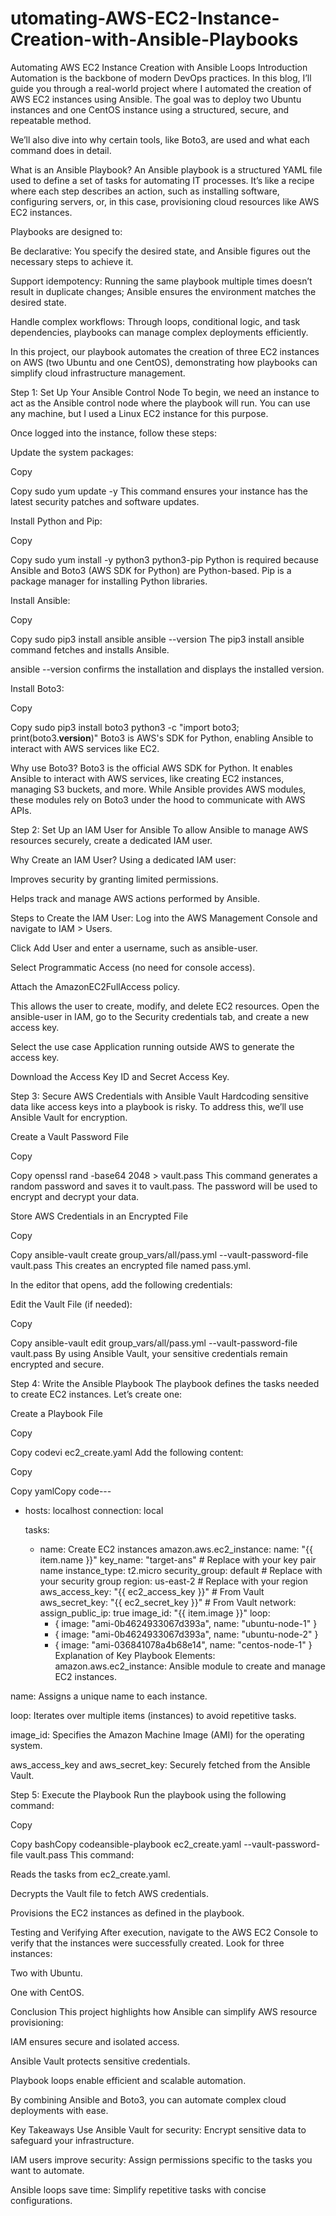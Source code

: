 # utomating-AWS-EC2-Instance-Creation-with-Ansible-Playbooks

Automating AWS EC2 Instance Creation with Ansible Loops
Introduction
Automation is the backbone of modern DevOps practices. In this blog, I’ll guide you through a real-world project where I automated the creation of AWS EC2 instances using Ansible. The goal was to deploy two Ubuntu instances and one CentOS instance using a structured, secure, and repeatable method.

We’ll also dive into why certain tools, like Boto3, are used and what each command does in detail.

What is an Ansible Playbook?
An Ansible playbook is a structured YAML file used to define a set of tasks for automating IT processes. It’s like a recipe where each step describes an action, such as installing software, configuring servers, or, in this case, provisioning cloud resources like AWS EC2 instances.

Playbooks are designed to:

Be declarative: You specify the desired state, and Ansible figures out the necessary steps to achieve it.

Support idempotency: Running the same playbook multiple times doesn’t result in duplicate changes; Ansible ensures the environment matches the desired state.

Handle complex workflows: Through loops, conditional logic, and task dependencies, playbooks can manage complex deployments efficiently.

In this project, our playbook automates the creation of three EC2 instances on AWS (two Ubuntu and one CentOS), demonstrating how playbooks can simplify cloud infrastructure management.

Step 1: Set Up Your Ansible Control Node
To begin, we need an instance to act as the Ansible control node where the playbook will run. You can use any machine, but I used a Linux EC2 instance for this purpose.



Once logged into the instance, follow these steps:

Update the system packages:


Copy

Copy
 sudo yum update -y
This command ensures your instance has the latest security patches and software updates.

Install Python and Pip:


Copy

Copy
 sudo yum install -y python3 python3-pip
Python is required because Ansible and Boto3 (AWS SDK for Python) are Python-based. Pip is a package manager for installing Python libraries.

Install Ansible:


Copy

Copy
 sudo pip3 install ansible
 ansible --version
The pip3 install ansible command fetches and installs Ansible.

ansible --version confirms the installation and displays the installed version.



Install Boto3:


Copy

Copy
 sudo pip3 install boto3
 python3 -c "import boto3; print(boto3.__version__)"
Boto3 is AWS's SDK for Python, enabling Ansible to interact with AWS services like EC2.



Why use Boto3?
Boto3 is the official AWS SDK for Python. It enables Ansible to interact with AWS services, like creating EC2 instances, managing S3 buckets, and more. While Ansible provides AWS modules, these modules rely on Boto3 under the hood to communicate with AWS APIs.

Step 2: Set Up an IAM User for Ansible
To allow Ansible to manage AWS resources securely, create a dedicated IAM user.

Why Create an IAM User?
Using a dedicated IAM user:

Improves security by granting limited permissions.

Helps track and manage AWS actions performed by Ansible.

Steps to Create the IAM User:
Log into the AWS Management Console and navigate to IAM > Users.

Click Add User and enter a username, such as ansible-user.

Select Programmatic Access (no need for console access).

Attach the AmazonEC2FullAccess policy.

This allows the user to create, modify, and delete EC2 resources.
Open the ansible-user in IAM, go to the Security credentials tab, and create a new access key.

Select the use case Application running outside AWS to generate the access key.


Download the Access Key ID and Secret Access Key.



Step 3: Secure AWS Credentials with Ansible Vault
Hardcoding sensitive data like access keys into a playbook is risky. To address this, we’ll use Ansible Vault for encryption.

Create a Vault Password File

Copy

Copy
openssl rand -base64 2048 > vault.pass
This command generates a random password and saves it to vault.pass. The password will be used to encrypt and decrypt your data.



Store AWS Credentials in an Encrypted File

Copy

Copy
ansible-vault create group_vars/all/pass.yml --vault-password-file vault.pass
This creates an encrypted file named pass.yml.

In the editor that opens, add the following credentials:



Edit the Vault File (if needed):

Copy

Copy
ansible-vault edit group_vars/all/pass.yml --vault-password-file vault.pass
By using Ansible Vault, your sensitive credentials remain encrypted and secure.

Step 4: Write the Ansible Playbook
The playbook defines the tasks needed to create EC2 instances. Let’s create one:

Create a Playbook File

Copy

Copy
codevi ec2_create.yaml
Add the following content:


Copy

Copy
yamlCopy code---
- hosts: localhost
  connection: local

  tasks:
  - name: Create EC2 instances
    amazon.aws.ec2_instance:
      name: "{{ item.name }}"
      key_name: "target-ans"  # Replace with your key pair name
      instance_type: t2.micro
      security_group: default  # Replace with your security group
      region: us-east-2  # Replace with your region
      aws_access_key: "{{ ec2_access_key }}"  # From Vault
      aws_secret_key: "{{ ec2_secret_key }}"  # From Vault
      network:
        assign_public_ip: true
      image_id: "{{ item.image }}"
    loop:
      - { image: "ami-0b4624933067d393a", name: "ubuntu-node-1" }
      - { image: "ami-0b4624933067d393a", name: "ubuntu-node-2" }
      - { image: "ami-036841078a4b68e14", name: "centos-node-1" }
Explanation of Key Playbook Elements:
amazon.aws.ec2_instance: Ansible module to create and manage EC2 instances.

name: Assigns a unique name to each instance.

loop: Iterates over multiple items (instances) to avoid repetitive tasks.

image_id: Specifies the Amazon Machine Image (AMI) for the operating system.

aws_access_key and aws_secret_key: Securely fetched from the Ansible Vault.



Step 5: Execute the Playbook
Run the playbook using the following command:


Copy

Copy
bashCopy codeansible-playbook ec2_create.yaml --vault-password-file vault.pass
This command:

Reads the tasks from ec2_create.yaml.

Decrypts the Vault file to fetch AWS credentials.

Provisions the EC2 instances as defined in the playbook.



Testing and Verifying
After execution, navigate to the AWS EC2 Console to verify that the instances were successfully created. Look for three instances:

Two with Ubuntu.

One with CentOS.



Conclusion
This project highlights how Ansible can simplify AWS resource provisioning:

IAM ensures secure and isolated access.

Ansible Vault protects sensitive credentials.

Playbook loops enable efficient and scalable automation.

By combining Ansible and Boto3, you can automate complex cloud deployments with ease.

Key Takeaways
Use Ansible Vault for security: Encrypt sensitive data to safeguard your infrastructure.

IAM users improve security: Assign permissions specific to the tasks you want to automate.

Ansible loops save time: Simplify repetitive tasks with concise configurations.
